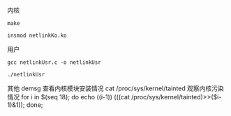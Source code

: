 内核

	make
 
	insmod netlinkKo.ko

用户

	gcc netlinkUsr.c -o netlinkUsr
 
	./netlinkUsr

其他
	demsg 查看内核模块安装情况
	cat /proc/sys/kernel/tainted 观察内核污染情况
	for i in $(seq 18); do  echo $(($i-1)) $(($(cat /proc/sys/kernel/tainted)>>($i-1)&1)); done;
